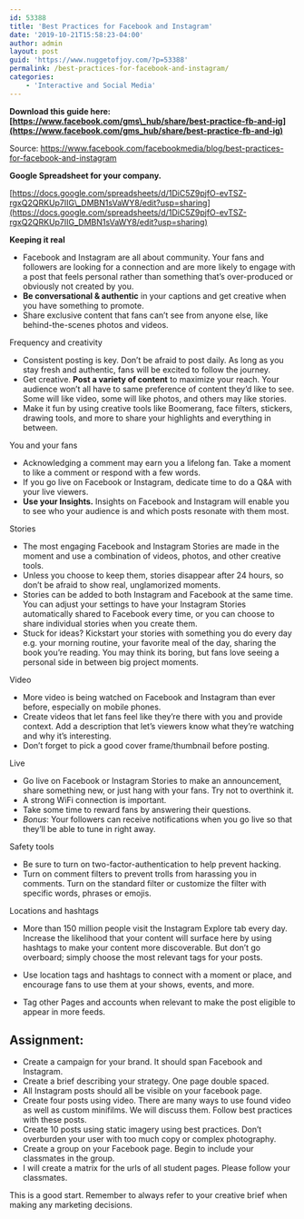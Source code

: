 ```yaml
---
id: 53388
title: 'Best Practices for Facebook and Instagram'
date: '2019-10-21T15:58:23-04:00'
author: admin
layout: post
guid: 'https://www.nuggetofjoy.com/?p=53388'
permalink: /best-practices-for-facebook-and-instagram/
categories:
    - 'Interactive and Social Media'
---
```


**Download this guide here: [https://www.facebook.com/gms\_hub/share/best-practice-fb-and-ig](https://www.facebook.com/gms_hub/share/best-practice-fb-and-ig)**

Source: <https://www.facebook.com/facebookmedia/blog/best-practices-for-facebook-and-instagram>

**Google Spreadsheet for your company.**

[https://docs.google.com/spreadsheets/d/1DiC5Z9pjfO-evTSZ-rgxQ2QRKUp7IIG\_DMBN1sVaWY8/edit?usp=sharing](https://docs.google.com/spreadsheets/d/1DiC5Z9pjfO-evTSZ-rgxQ2QRKUp7IIG_DMBN1sVaWY8/edit?usp=sharing)

**Keeping it real**

- Facebook and Instagram are all about community. Your fans and followers are looking for a connection and are more likely to engage with a post that feels personal rather than something that’s over-produced or obviously not created by you.
- **Be conversational &amp; authentic** in your captions and get creative when you have something to promote.
- Share exclusive content that fans can’t see from anyone else, like behind-the-scenes photos and videos.

Frequency and creativity

- Consistent posting is key. Don’t be afraid to post daily. As long as you stay fresh and authentic, fans will be excited to follow the journey.
- Get creative. **Post a variety of content** to maximize your reach. Your audience won’t all have to same preference of content they’d like to see. Some will like video, some will like photos, and others may like stories.
- Make it fun by using creative tools like Boomerang, face filters, stickers, drawing tools, and more to share your highlights and everything in between.

You and your fans

- Acknowledging a comment may earn you a lifelong fan. Take a moment to like a comment or respond with a few words.
- If you go live on Facebook or Instagram, dedicate time to do a Q&amp;A with your live viewers.
- **Use your Insights.** Insights on Facebook and Instagram will enable you to see who your audience is and which posts resonate with them most.

Stories

- The most engaging Facebook and Instagram Stories are made in the moment and use a combination of videos, photos, and other creative tools.
- Unless you choose to keep them, stories disappear after 24 hours, so don’t be afraid to show real, unglamorized moments.
- Stories can be added to both Instagram and Facebook at the same time. You can adjust your settings to have your Instagram Stories automatically shared to Facebook every time, or you can choose to share individual stories when you create them.
- Stuck for ideas? Kickstart your stories with something you do every day e.g. your morning routine, your favorite meal of the day, sharing the book you’re reading. You may think its boring, but fans love seeing a personal side in between big project moments.

Video

- More video is being watched on Facebook and Instagram than ever before, especially on mobile phones.
- Create videos that let fans feel like they’re there with you and provide context. Add a description that let’s viewers know what they’re watching and why it’s interesting.
- Don’t forget to pick a good cover frame/thumbnail before posting.

Live

- Go live on Facebook or Instagram Stories to make an announcement, share something new, or just hang with your fans. Try not to overthink it.
- A strong WiFi connection is important.
- Take some time to reward fans by answering their questions.
- *Bonus*: Your followers can receive notifications when you go live so that they’ll be able to tune in right away.

Safety tools

- Be sure to turn on two-factor-authentication to help prevent hacking.
- Turn on comment filters to prevent trolls from harassing you in comments. Turn on the standard filter or customize the filter with specific words, phrases or emojis.

Locations and hashtags

- More than 150 million people visit the Instagram Explore tab every day. Increase the likelihood that your content will surface here by using hashtags to make your content more discoverable. But don’t go overboard; simply choose the most relevant tags for your posts.

- Use location tags and hashtags to connect with a moment or place, and encourage fans to use them at your shows, events, and more.
- Tag other Pages and accounts when relevant to make the post eligible to appear in more feeds.

## Assignment:

- Create a campaign for your brand. It should span Facebook and Instagram.
- Create a brief describing your strategy. One page double spaced.
- All Instagram posts should all be visible on your facebook page.
- Create four posts using video. There are many ways to use found video as well as custom minifilms. We will discuss them. Follow best practices with these posts.
- Create 10 posts using static imagery using best practices. Don’t overburden your user with too much copy or complex photography.
- Create a group on your Facebook page. Begin to include your classmates in the group.
- I will create a matrix for the urls of all student pages. Please follow your classmates.

This is a good start. Remember to always refer to your creative brief when making any marketing decisions.